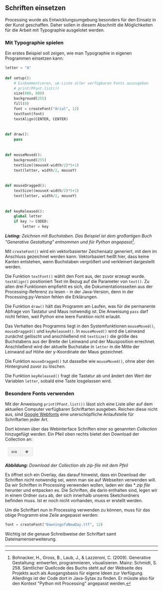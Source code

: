 ## Schriften einsetzen

Processing wurde als Entwicklungsumgebung besonders für den Einsatz in der Kunst geschaffen. Daher sollen in diesem Abschnitt die Möglichkeiten für die Arbeit mit Typographie ausgelotet werden.

### Mit Typographie spielen

Ein erstes Beispiel soll zeigen, wie man Typographie in eigenen Programmen einsetzen kann:

```python
letter = "A"

def setup():
    # Einkommentieren, um Liste aller verfügbaren Fonts auszugeben
    # print(PFont.list())
    size(800, 800)
    background(255)
    fill(0)
    font = createFont("Arial", 12)
    textFont(font)
    textAlign(CENTER, CENTER)
    

def draw():
    pass
    
    
def mouseMoved():
    background(255)
    textSize((mouseX-width/2)*5+1)
    text(letter, width/2, mouseY)
    
    
def mouseDragged():
    textSize((mouseX-width/2)*5+1)
    text(letter, width/2, mouseY)
 
   
def keyReleased():
    global letter
    if key != CODED:
        letter = key

```
***Listing:*** *Zeichnen mit Buchstaben. Das Beispiel ist dem großartigen Buch "Generative Gestaltung" entnommen und für Python angepasst[^1].*

Mit `createFont()` wird ein vektorbasierter Zeichensatz generiert, mit dem im Anschluss gezeichnet werden kann. Vektorbasiert heißt hier, dass keine Kanten entstehen, wenn Buchstaben vergrößert und verkleinert dargestellt werden.

Die Funktion `textFont()` wählt den Font aus, der zuvor erzeugt wurde. `textAlign()` positioniert Text im Bezug auf die Parameter von `text()`. Zu allen drei Funktionen empfiehlt es sich, die Dokumentationsseiten aus der Processing-Referenz zu lesen - in der Java-Version, denn in der Processing.py-Version fehlen die Erklärungen.

Die Funktion `draw()` hält das Programm am Laufen, was für die permanente Abfrage von Tastatur und Maus notwendig ist. Die Anweisung `pass` darf nicht fehlen, weil Python eine leere Funktion nicht erlaubt.

Das Verhalten des Programms liegt in den Systemfunktionen `mouseMoved()`, `mouseDragged()` und `keyReleased()`. In `mouseMoved()` wird die Leinwand zunächst gelöscht und anschließend mit `textSize()` die größe des Buchstabens aus der Breite der Leinwand und der Mausposition errechnet. Anschließend wird der aktuelle Buchstabe in `letter` in die Mitte der Leinwand auf Höhe der y-Koordinate der Maus gezeichnet.

Die Funktion `mouseDragged()` tut dasselbe wie `mouseMoved()`, ohne aber den Hintergrund zuvor zu löschen.

Die Funktion `keyReleased()` fragt die Tastatur ab und ändert den Wert der Variablen `letter`, sobald eine Taste losgelassen wird.

### Besondere Fonts verwenden

Mit der Anweisung `print(PFont.list())` lässt sich eine Liste aller auf dem aktuellen Computer verfügbaren Schriftarten ausgeben. Reichen diese nicht aus, sind [Google Webfonts](http://www.google.com/webfonts) eine unerschöpfliche Anlaufstelle für Schriftarten jeder Art.

Dort können über das Webinterface Schriften einer so genannten *Collection* hinzugefügt werden. Ein Pfeil oben rechts bietet den Download der Collection an:

![](../images/download-font.png)

***Abbildung:*** *Download der Collection als zip-file mit dem Pfeil*

Es öffnet sich ein Overlay, das darauf hinweist, dass ein Download der Schriften nicht notwendig sei, wenn man sie auf Webseiten verwenden will. Da wir Schriften in Processing verwenden wollen, laden wir das **.zip file* herunter und entpacken es. Die Schriften, die darin enthalten sind, legen wir in einem Ordner `data` ab, der sich innerhalb unseres Sketchordners befinden muss. Ist er noch nicht vorhanden, muss er erstellt werden.

Um die Schriftart nun in Processing verwenden zu können, muss für das obige Programm eine Zeile angepasst werden:

```python
font = createFont("DawningofaNewDay.ttf", 12)
```

Wichtig ist die genaue Schreibweise der Schriftart samt Dateinamenserweiterung.

---

[^1]: Bohnacker, H., Gross, B., Laub, J., & Lazzeroni, C. (2009). Generative Gestaltung: entwerfen, programmieren, visualisieren. Mainz: Schmidt, S. 258. Sämtlicher Quellcode des Buchs steht auf der Webseite des Projekts auch als Ausgangsbasis für eigene Ideen zur Verfügung. Allerdings ist der Code dort in Java-Sytax zu finden. Er müsste also für den Kontext "Python mit Processing" angepasst werden.

